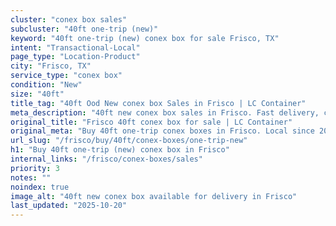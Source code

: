 ```yaml
---
cluster: "conex box sales"
subcluster: "40ft one-trip (new)"
keyword: "40ft one-trip (new) conex box for sale Frisco, TX"
intent: "Transactional-Local"
page_type: "Location-Product"
city: "Frisco, TX"
service_type: "conex box"
condition: "New"
size: "40ft"
title_tag: "40ft Ood New conex box Sales in Frisco | LC Container"
meta_description: "40ft new conex box sales in Frisco. Fast delivery, competitive pricing. Serving conex boxes area. Quote ID: E9B. Call (214) 524-4168 for your free quote today."
original_title: "Frisco 40ft conex box for sale | LC Container"
original_meta: "Buy 40ft one-trip conex boxes in Frisco. Local since 2003. New & used inventory. Fast delivery. Get your free quote — call (214) 524-4168 today."
url_slug: "/frisco/buy/40ft/conex-boxes/one-trip-new"
h1: "Buy 40ft one-trip (new) conex box in Frisco"
internal_links: "/frisco/conex-boxes/sales"
priority: 3
notes: ""
noindex: true
image_alt: "40ft new conex box available for delivery in Frisco"
last_updated: "2025-10-20"
---
```


<!-- TODO: Add unique city/inventory copy, images, and internal links here. -->
